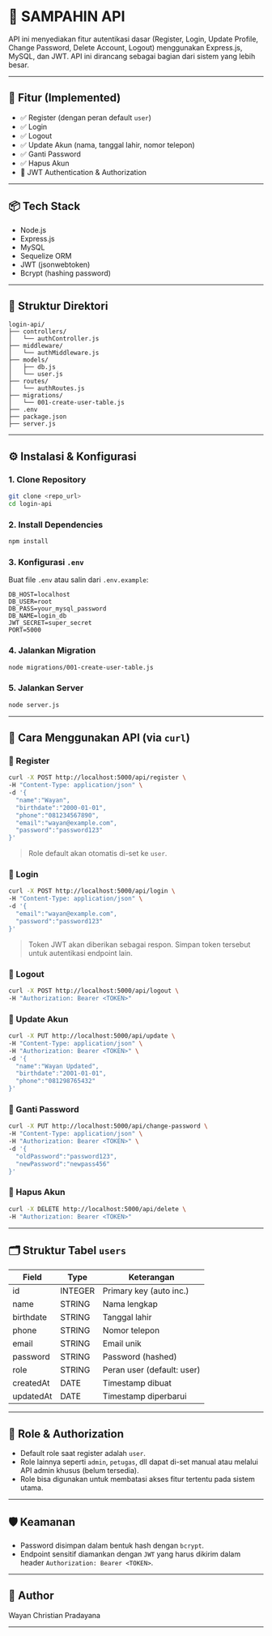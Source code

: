 # 🔐 SAMPAHIN API

API ini menyediakan fitur autentikasi dasar (Register, Login, Update Profile, Change Password, Delete Account, Logout) menggunakan Express.js, MySQL, dan JWT. API ini dirancang sebagai bagian dari sistem yang lebih besar.

---

## 📁 Fitur (Implemented)

- ✅ Register (dengan peran default `user`)
- ✅ Login
- ✅ Logout
- ✅ Update Akun (nama, tanggal lahir, nomor telepon)
- ✅ Ganti Password
- ✅ Hapus Akun
- 🔐 JWT Authentication & Authorization

---

## 📦 Tech Stack

- Node.js
- Express.js
- MySQL
- Sequelize ORM
- JWT (jsonwebtoken)
- Bcrypt (hashing password)

---

## 📁 Struktur Direktori

```
login-api/
├── controllers/
│   └── authController.js
├── middleware/
│   └── authMiddleware.js
├── models/
│   ├── db.js
│   └── user.js
├── routes/
│   └── authRoutes.js
├── migrations/
│   └── 001-create-user-table.js
├── .env
├── package.json
├── server.js
```

---

## ⚙️ Instalasi & Konfigurasi

### 1. Clone Repository

```bash
git clone <repo_url>
cd login-api
```

### 2. Install Dependencies

```bash
npm install
```

### 3. Konfigurasi `.env`

Buat file `.env` atau salin dari `.env.example`:

```env
DB_HOST=localhost
DB_USER=root
DB_PASS=your_mysql_password
DB_NAME=login_db
JWT_SECRET=super_secret
PORT=5000
```

### 4. Jalankan Migration

```bash
node migrations/001-create-user-table.js
```

### 5. Jalankan Server

```bash
node server.js
```

---

## 🧪 Cara Menggunakan API (via `curl`)

### 🔸 Register

```bash
curl -X POST http://localhost:5000/api/register \
-H "Content-Type: application/json" \
-d '{
  "name":"Wayan",
  "birthdate":"2000-01-01",
  "phone":"081234567890",
  "email":"wayan@example.com",
  "password":"password123"
}'
```

> Role default akan otomatis di-set ke `user`.

### 🔸 Login

```bash
curl -X POST http://localhost:5000/api/login \
-H "Content-Type: application/json" \
-d '{
  "email":"wayan@example.com",
  "password":"password123"
}'
```

> Token JWT akan diberikan sebagai respon. Simpan token tersebut untuk autentikasi endpoint lain.

### 🔸 Logout

```bash
curl -X POST http://localhost:5000/api/logout \
-H "Authorization: Bearer <TOKEN>"
```

### 🔸 Update Akun

```bash
curl -X PUT http://localhost:5000/api/update \
-H "Content-Type: application/json" \
-H "Authorization: Bearer <TOKEN>" \
-d '{
  "name":"Wayan Updated",
  "birthdate":"2001-01-01",
  "phone":"081298765432"
}'
```

### 🔸 Ganti Password

```bash
curl -X PUT http://localhost:5000/api/change-password \
-H "Content-Type: application/json" \
-H "Authorization: Bearer <TOKEN>" \
-d '{
  "oldPassword":"password123",
  "newPassword":"newpass456"
}'
```

### 🔸 Hapus Akun

```bash
curl -X DELETE http://localhost:5000/api/delete \
-H "Authorization: Bearer <TOKEN>"
```

---

## 🗂️ Struktur Tabel `users`

| Field     | Type    | Keterangan                 |
| --------- | ------- | -------------------------- |
| id        | INTEGER | Primary key (auto inc.)    |
| name      | STRING  | Nama lengkap               |
| birthdate | STRING  | Tanggal lahir              |
| phone     | STRING  | Nomor telepon              |
| email     | STRING  | Email unik                 |
| password  | STRING  | Password (hashed)          |
| role      | STRING  | Peran user (default: user) |
| createdAt | DATE    | Timestamp dibuat           |
| updatedAt | DATE    | Timestamp diperbarui       |

---

## 🔐 Role & Authorization

- Default role saat register adalah `user`.
- Role lainnya seperti `admin`, `petugas`, dll dapat di-set manual atau melalui API admin khusus (belum tersedia).
- Role bisa digunakan untuk membatasi akses fitur tertentu pada sistem utama.

---

## 🛡️ Keamanan

- Password disimpan dalam bentuk hash dengan `bcrypt`.
- Endpoint sensitif diamankan dengan `JWT` yang harus dikirim dalam header `Authorization: Bearer <TOKEN>`.

---

## 🧑 Author

Wayan Christian Pradayana

---
